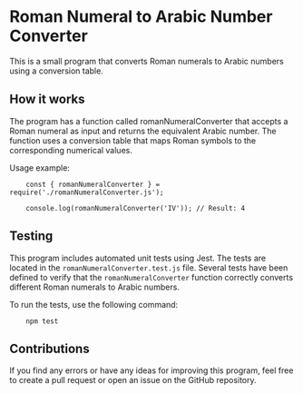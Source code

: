 # Roman Numeral to Arabic Number Converter

This is a small program that converts Roman numerals to Arabic numbers using a conversion table.

## How it works

The program has a function called romanNumeralConverter that accepts a Roman numeral as input and returns the equivalent Arabic number. The function uses a conversion table that maps Roman symbols to the corresponding numerical values.

Usage example:

```
    const { romanNumeralConverter } = require('./romanNumeralConverter.js');

    console.log(romanNumeralConverter('IV')); // Result: 4
```

## Testing

This program includes automated unit tests using Jest. The tests are located in the `romanNumeralConverter.test.js` file. Several tests have been defined to verify that the `romanNumeralConverter` function correctly converts different Roman numerals to Arabic numbers.

To run the tests, use the following command:

```
    npm test
```

## Contributions

If you find any errors or have any ideas for improving this program, feel free to create a pull request or open an issue on the GitHub repository.
